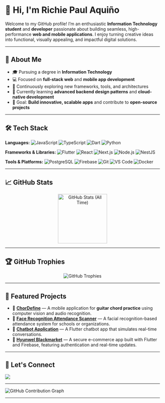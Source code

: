 # 👋 Hi, I'm **Richie Paul Aquiño**

Welcome to my GitHub profile! I’m an enthusiastic **Information Technology student** and **developer** passionate about building seamless, high-performance **web and mobile applications**. I enjoy turning creative ideas into functional, visually appealing, and impactful digital solutions.

---

## 🚀 About Me

* 🎓 Pursuing a degree in **Information Technology**
* 💻 Focused on **full-stack web** and **mobile app development**
* 🧠 Continuously exploring new frameworks, tools, and architectures
* 🌱 Currently learning **advanced backend design patterns** and **cloud-native development**
* 🎯 Goal: **Build innovative, scalable apps** and contribute to **open-source projects**

---

## 🛠️ Tech Stack

**Languages:**
![JavaScript](https://img.shields.io/badge/JavaScript-F7DF1E?style=for-the-badge\&logo=javascript\&logoColor=black)
![TypeScript](https://img.shields.io/badge/TypeScript-3178C6?style=for-the-badge\&logo=typescript\&logoColor=white)
![Dart](https://img.shields.io/badge/Dart-0175C2?style=for-the-badge\&logo=dart\&logoColor=white)
![Python](https://img.shields.io/badge/Python-3776AB?style=for-the-badge\&logo=python\&logoColor=white)

**Frameworks & Libraries:**
![Flutter](https://img.shields.io/badge/Flutter-02569B?style=for-the-badge\&logo=flutter\&logoColor=white)
![React](https://img.shields.io/badge/React-20232A?style=for-the-badge\&logo=react\&logoColor=61DAFB)
![Next.js](https://img.shields.io/badge/Next.js-000000?style=for-the-badge\&logo=nextdotjs\&logoColor=white)
![Node.js](https://img.shields.io/badge/Node.js-339933?style=for-the-badge\&logo=node.js\&logoColor=white)
![NestJS](https://img.shields.io/badge/NestJS-E0234E?style=for-the-badge\&logo=nestjs\&logoColor=white)

**Tools & Platforms:**
![PostgreSQL](https://img.shields.io/badge/PostgreSQL-4169E1?style=for-the-badge\&logo=postgresql\&logoColor=white)
![Firebase](https://img.shields.io/badge/Firebase-FFCA28?style=for-the-badge\&logo=firebase\&logoColor=black)
![Git](https://img.shields.io/badge/Git-F05032?style=for-the-badge\&logo=git\&logoColor=white)
![VS Code](https://img.shields.io/badge/VS%20Code-007ACC?style=for-the-badge\&logo=visual-studio-code\&logoColor=white)
![Docker](https://img.shields.io/badge/Docker-2496ED?style=for-the-badge\&logo=docker\&logoColor=white)

---

## 📈 GitHub Stats

<div align="center">
  <img src="https://github-readme-stats.vercel.app/api?username=paullooll&show_icons=true&theme=tokyonight&count_private=true&include_all_commits=true&hide_border=true" height="160" alt="GitHub Stats (All Time)" />
</div>

---

## 🏆 GitHub Trophies

<div align="center">
  <img src="https://github-profile-trophy.vercel.app/?username=paullooll&theme=gruvbox&no-frame=true&row=1&column=7" alt="GitHub Trophies" />
</div>

---

## 🧩 Featured Projects

* 🎸 [**ChorDefine**](https://github.com/ronmagpantay1/chordefine) — A mobile application for **guitar chord practice** using computer vision and audio recognition.
* 🧠 [**Face Recognition Attendance Scanner**](https://github.com/paullooll/FaceRecognitionAttendanceSystem) — A facial recognition-based attendance system for schools or organizations.
* 💬 [**Chatbot Application**](https://github.com/paullooll/cc206_chatbot_application) — A Flutter chatbot app that simulates real-time conversations.
* 🛒 [**Hyunwel Blackmarket**](https://github.com/paullooll/cc206_chatbot_application) — A secure e-commerce app built with Flutter and Firebase, featuring authentication and real-time updates.

---

## 🔗 Let's Connect

<p align="left">
  <a href="https://www.linkedin.com/in/richie-paul-aquiño-2bb196265" target="_blank">
    <img src="https://img.shields.io/badge/-Richie%20Paul%20Aquiño-0A66C2?style=for-the-badge&logo=linkedin&logoColor=white" />
  </a>
</p>

---

![GitHub Contribution Graph](https://github-readme-activity-graph.vercel.app/graph?username=paullooll&theme=tokyo-night&hide_border=true&area=true)

---
